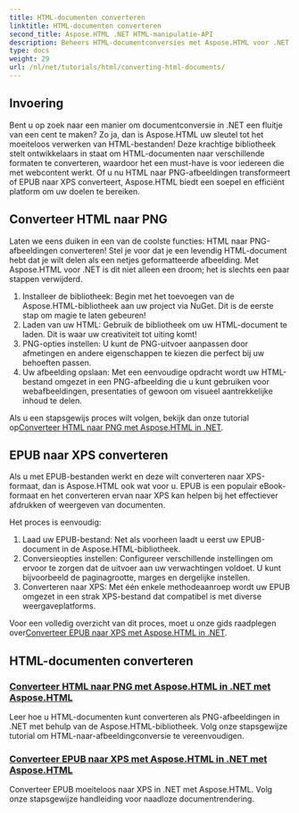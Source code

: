 ```yaml
---
title: HTML-documenten converteren
linktitle: HTML-documenten converteren
second_title: Aspose.HTML .NET HTML-manipulatie-API
description: Beheers HTML-documentconversies met Aspose.HTML voor .NET! Leer moeiteloos HTML naar PNG en EPUB naar XPS te converteren met onze eenvoudige handleidingen.
type: docs
weight: 29
url: /nl/net/tutorials/html/converting-html-documents/
---
```

## Invoering
Bent u op zoek naar een manier om documentconversie in .NET een fluitje van een cent te maken? Zo ja, dan is Aspose.HTML uw sleutel tot het moeiteloos verwerken van HTML-bestanden! Deze krachtige bibliotheek stelt ontwikkelaars in staat om HTML-documenten naar verschillende formaten te converteren, waardoor het een must-have is voor iedereen die met webcontent werkt. Of u nu HTML naar PNG-afbeeldingen transformeert of EPUB naar XPS converteert, Aspose.HTML biedt een soepel en efficiënt platform om uw doelen te bereiken.

## Converteer HTML naar PNG
Laten we eens duiken in een van de coolste functies: HTML naar PNG-afbeeldingen converteren! Stel je voor dat je een levendig HTML-document hebt dat je wilt delen als een netjes geformatteerde afbeelding. Met Aspose.HTML voor .NET is dit niet alleen een droom; het is slechts een paar stappen verwijderd. 

1. Installeer de bibliotheek: Begin met het toevoegen van de Aspose.HTML-bibliotheek aan uw project via NuGet. Dit is de eerste stap om magie te laten gebeuren!
2. Laden van uw HTML: Gebruik de bibliotheek om uw HTML-document te laden. Dit is waar uw creativiteit tot uiting komt!
3. PNG-opties instellen: U kunt de PNG-uitvoer aanpassen door afmetingen en andere eigenschappen te kiezen die perfect bij uw behoeften passen.
4. Uw afbeelding opslaan: Met een eenvoudige opdracht wordt uw HTML-bestand omgezet in een PNG-afbeelding die u kunt gebruiken voor webafbeeldingen, presentaties of gewoon om visueel aantrekkelijke inhoud te delen.

 Als u een stapsgewijs proces wilt volgen, bekijk dan onze tutorial op[Converteer HTML naar PNG met Aspose.HTML in .NET](./convert-html-as-png/). 

## EPUB naar XPS converteren
Als u met EPUB-bestanden werkt en deze wilt converteren naar XPS-formaat, dan is Aspose.HTML ook wat voor u. EPUB is een populair eBook-formaat en het converteren ervan naar XPS kan helpen bij het effectiever afdrukken of weergeven van documenten.

Het proces is eenvoudig:

1. Laad uw EPUB-bestand: Net als voorheen laadt u eerst uw EPUB-document in de Aspose.HTML-bibliotheek.
2. Conversieopties instellen: Configureer verschillende instellingen om ervoor te zorgen dat de uitvoer aan uw verwachtingen voldoet. U kunt bijvoorbeeld de paginagrootte, marges en dergelijke instellen.
3. Converteren naar XPS: Met één enkele methodeaanroep wordt uw EPUB omgezet in een strak XPS-bestand dat compatibel is met diverse weergaveplatforms.

 Voor een volledig overzicht van dit proces, moet u onze gids raadplegen over[Converteer EPUB naar XPS met Aspose.HTML in .NET](./convert-epub-as-xps/). 

## HTML-documenten converteren
### [Converteer HTML naar PNG met Aspose.HTML in .NET met Aspose.HTML](./convert-html-as-png/)
Leer hoe u HTML-documenten kunt converteren als PNG-afbeeldingen in .NET met behulp van de Aspose.HTML-bibliotheek. Volg onze stapsgewijze tutorial om HTML-naar-afbeeldingconversie te vereenvoudigen.
### [Converteer EPUB naar XPS met Aspose.HTML in .NET met Aspose.HTML](./convert-epub-as-xps/)
Converteer EPUB moeiteloos naar XPS in .NET met Aspose.HTML. Volg onze stapsgewijze handleiding voor naadloze documentrendering.